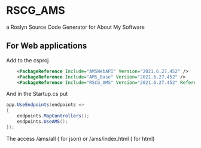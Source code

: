 # RSCG_AMS
a Roslyn Source Code Generator for About My Software

## For  Web applications

Add to the csproj
```xml 
    <PackageReference Include="AMSWebAPI" Version="2021.6.27.452" />
    <PackageReference Include="AMS_Base" Version="2021.6.27.452" />
    <PackageReference Include="RSCG_AMS" Version="2021.6.27.452" ReferenceOutputAssembly="false" OutputItemType="Analyzer" />

```

And in the Startup.cs put

```csharp
app.UseEndpoints(endpoints =>
{
    endpoints.MapControllers();
    endpoints.UseAMS();
});
```

The access /ams/all ( for json)  or /ams/index.html ( for html)